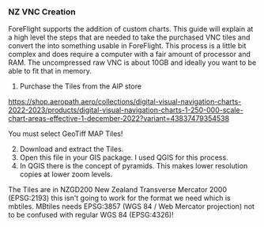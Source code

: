 ### NZ VNC Creation

ForeFlight supports the addition of custom charts. This guide will explain at a high level the steps that are needed to take the purchased VNC tiles and convert the into something usable in ForeFlight. This process is a little bit complex and does require a computer with a fair amount of processor and RAM. The uncompressed raw VNC is about 10GB and ideally you want to be able to fit that in memory. 

1. Purchase the Tiles from the AIP store

https://shop.aeropath.aero/collections/digital-visual-navigation-charts-2022-2023/products/digital-visual-navigation-charts-1-250-000-scale-chart-areas-effective-1-december-2022?variant=43837479354538

You must select GeoTiff MAP Tiles! 

2. Download and extract the Tiles.
3. Open this file in your GIS package. I used QGIS for this process. 
4. In QGIS there is the concept of pyramids. This makes lower resolution copies at lower zoom levels. 

The Tiles are in NZGD200 New Zealand Transverse Mercator 2000 (EPSG:2193) this isn't going to work for the format we need which is mbtiles. MBtiles needs EPSG:3857 (WGS 84 / Web Mercator projection) not to be confused with regular WGS 84 (EPSG:4326)!



